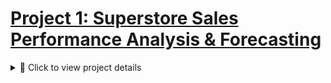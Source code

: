 
# [Project 1: Superstore Sales Performance Analysis & Forecasting](https://github.com/FANXYBIN/Project1_Superstore_Dataset)

<details>
<summary>📘 Click to view project details</summary>

This project analyzed a global superstore dataset (2011–2014) using R to explore business performance and forecast future sales and profit trends.

* **Dataset:** Superstore dataset from Kaggle (2011–2014), containing sales, profit, discounts, and shipping details across multiple regions and categories.  
* **Tools:** R (tidyverse, forecast, corrplot, treemap, data.table)  
* **Techniques:** Data cleaning, visualization (bar, pie, scatter, box, treemap), correlation analysis, and ARIMA time series forecasting.  
* **Key Insights:**  
  - APAC market and Central region achieved the highest sales and profit.  
  - "Phones" under *Technology* had the highest sales, while *Tables* incurred losses.  
  - Profit negatively correlated with Discount.  
  - ARIMA forecast predicted a continued increase in 2015 sales and profit.  
* **Result:** Provided data-driven insights into regional and category-level performance and built an ARIMA model for forecasting next-year trends.  

### 📊 Sample Visualizations

## ARIMA Forecast for Next Year(Profit)  ![ARIMA Forecast for Next Year (Profit)](images/ARIMA%20forecast%20for%20Profit.png)
## ARIMA Forecast for Next Year(Sales)  ![ARIMA Forecast for Next Year (Sales)](images/ARIMA%20forecast%20for%20Sales.png)




# [Project 2: Beijing Housing Price Analysis & Hypothesis Testing](https://github.com/FANXYBIN/Project2_Beijing_Housing_Price_Dataset)

<details>
<summary>📘 Click to view project details</summary>

This project analyzes housing prices in Beijing using R. The goal was to understand key factors influencing house prices and test hypotheses about housing market trends between 2016 and 2017.

* **Dataset:** Housing Price in Beijing dataset from Kaggle (318,851 observations, 26 features).
* **Tools:** R (tidyverse, ggplot2, corrplot, dplyr, stats).
* **Techniques:** Data cleaning, visualization (histograms, scatterplots, boxplots, correlation plots), and hypothesis testing (one-sample and two-sample t-tests).
* **Key Insights:**
  - Total price strongly correlated with house area, community average, and number of rooms.
  - Houses near subways or with elevators tend to have higher average prices.
  - “Bungalows” are the most expensive building type, while “Towers” are more affordable.
  - Average housing prices increased significantly from 2016 to 2017.
* **Result:** Provided data-driven insights into how structural and locational factors affect housing prices in Beijing and validated findings through statistical hypothesis testing.

---
